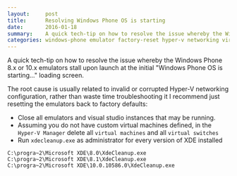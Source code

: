 ```yaml
---
layout:     post
title:      Resolving Windows Phone OS is starting
date:       2016-01-18
summary:    A quick tech-tip on how to resolve the issue whereby the Windows Phone 8.x or 10.x emulators stall upon launch at the initial "Windows Phone OS is starting..." loading screen.
categories: windows-phone emulator factory-reset hyper-v networking virtual-switch
---
```


A quick tech-tip on how to resolve the issue whereby the Windows Phone 8.x or 10.x emulators stall upon launch at the initial "Windows Phone OS is starting..." loading screen.

The root cause is usually related to invalid or corrupted Hyper-V networking configuration, rather than waste time troubleshooting it I recommend just resetting the emulators back to factory defaults:

* Close all emulators and visual studio instances that may be running.
* Assuming you do not have custom virtual machines defined, in the `Hyper-V Manager` delete all `virtual machines` and all `virtual switches`
* Run `xdecleanup.exe` as administrator for every version of XDE installed


```
C:\progra~2\Microsoft XDE\8.0\XdeCleanup.exe
C:\progra~2\Microsoft XDE\8.1\XdeCleanup.exe
C:\progra~2\Microsoft XDE\10.0.10586.0\XdeCleanup.exe
```
